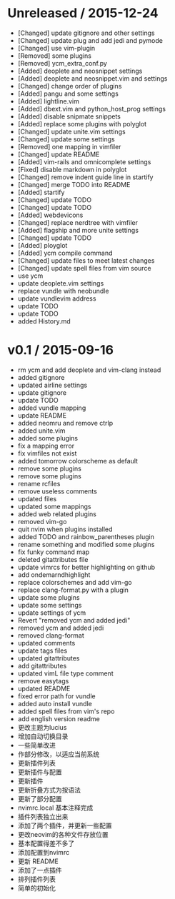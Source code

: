 
Unreleased / 2015-12-24
=======================

  * [Changed] update gitignore and other settings
  * [Changed] update plug and add jedi and pymode
  * [Changed] use vim-plugin
  * [Removed] some plugins
  * [Removed] ycm_extra_conf.py
  * [Added] deoplete and neosnippet settings
  * [Added] deoplete and neosnippet.vim and settings
  * [Changed] change order of plugins
  * [Added] pangu and some settings
  * [Added] lightline.vim
  * [Added] dbext.vim and python_host_prog settings
  * [Added] disable snipmate snippets
  * [Added] replace some plugins with polyglot
  * [Changed] update unite.vim settings
  * [Changed] update some settings
  * [Removed] one mapping in vimfiler
  * [Changed] update README
  * [Added] vim-rails and omnicomplete settings
  * [Fixed] disable markdown in polyglot
  * [Changed] remove indent guide line in startify
  * [Changed] merge TODO into README
  * [Added] startify
  * [Changed] update TODO
  * [Changed] update TODO
  * [Added] webdevicons
  * [Changed] replace nerdtree with vimfiler
  * [Added] flagship and more unite settings
  * [Changed] update TODO
  * [Added] ployglot
  * [Added] ycm compile command
  * [Changed] update files to meet latest changes
  * [Changed] update spell files from vim source
  * use ycm
  * update deoplete.vim settings
  * replace vundle with neobundle
  * update vundlevim address
  * update TODO
  * update TODO
  * added History.md

v0.1 / 2015-09-16
=================

  * rm ycm and add deoplete and vim-clang instead
  * added gitignore
  * updated airline settings
  * update gitignore
  * update TODO
  * added vundle mapping
  * update README
  * added neomru and remove ctrlp
  * added unite.vim
  * added some plugins
  * fix a mapping error
  * fix vimfiles not exist
  * added tomorrow colorscheme as default
  * remove some plugins
  * remove some plugins
  * rename rcfiles
  * remove useless comments
  * updated files
  * updated some mappings
  * added web related plugins
  * removed vim-go
  * quit nvim when plugins installed
  * added TODO and rainbow_parentheses plugin
  * rename something and modified some plugins
  * fix funky command map
  * deleted gitattributes file
  * update vimrcs for better highlighting on github
  * add ondemarndhighlight
  * replace colorschemes and add vim-go
  * replace clang-format.py with a plugin
  * update some plugins
  * update some settings
  * update settings of ycm
  * Revert "removed ycm and added jedi"
  * removed ycm and added jedi
  * removed clang-format
  * updated comments
  * update tags files
  * updated gitattributes
  * add gitattributes
  * updated vimL file type comment
  * remove easytags
  * updated README
  * fixed error path for vundle
  * added auto install vundle
  * added spell files from vim's repo
  * add english version readme
  * 更改主题为lucius
  * 增加自动切换目录
  * 一些简单改进
  * 作部分修改，以适应当前系统
  * 更新插件列表
  * 更新插件与配置
  * 更新插件
  * 更新折叠方式为按语法
  * 更新了部分配置
  * nvimrc.local 基本注释完成
  * 插件列表独立出来
  * 添加了两个插件，并更新一些配置
  * 更改neovim的各种文件存放位置
  * 基本配置得差不多了
  * 添加配置到nvimrc
  * 更新 README
  * 添加了一点插件
  * 排列插件列表
  * 简单的初始化
